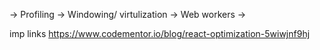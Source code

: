 -> Profiling
-> Windowing/ virtulization
-> Web workers
->

imp links
https://www.codementor.io/blog/react-optimization-5wiwjnf9hj

